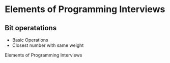 # Elements of Programming Interviews

## Bit operatations

- Basic Operations
- Closest number with same weight

Elements of Programming Interviews
